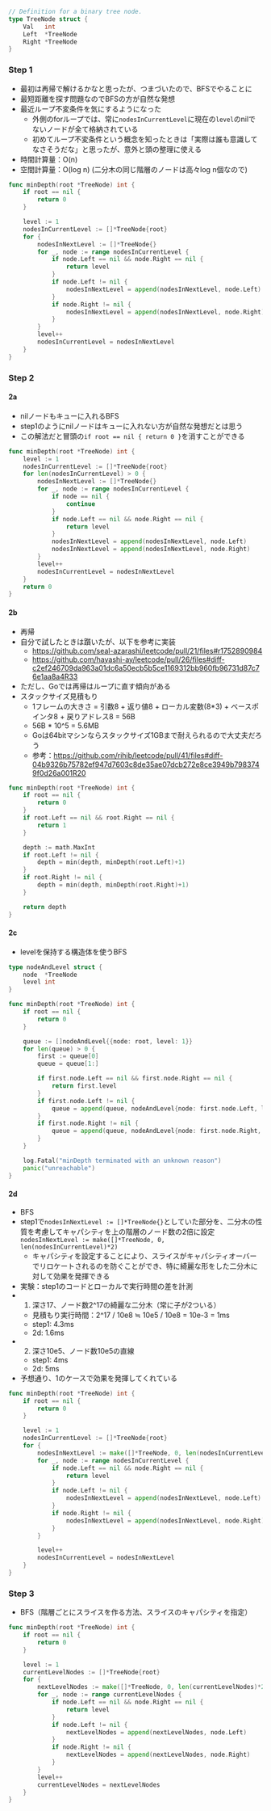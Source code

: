 ```Go
// Definition for a binary tree node.
type TreeNode struct {
	Val   int
	Left  *TreeNode
	Right *TreeNode
}
```

### Step 1
- 最初は再帰で解けるかなと思ったが、つまづいたので、BFSでやることに
- 最短距離を探す問題なのでBFSの方が自然な発想
- 最近ループ不変条件を気にするようになった
  - 外側のforループでは、常に`nodesInCurrentLevel`に現在の`level`のnilでないノードが全て格納されている
  - 初めてループ不変条件という概念を知ったときは「実際は誰も意識してなさそうだな」と思ったが、意外と頭の整理に使える
- 時間計算量：O(n)
- 空間計算量：O(log n) (二分木の同じ階層のノードは高々log n個なので)

```Go
func minDepth(root *TreeNode) int {
	if root == nil {
		return 0
	}

	level := 1
	nodesInCurrentLevel := []*TreeNode{root}
	for {
		nodesInNextLevel := []*TreeNode{}
		for _, node := range nodesInCurrentLevel {
			if node.Left == nil && node.Right == nil {
				return level
			}
			if node.Left != nil {
				nodesInNextLevel = append(nodesInNextLevel, node.Left)
			}
			if node.Right != nil {
				nodesInNextLevel = append(nodesInNextLevel, node.Right)
			}
		}
		level++
		nodesInCurrentLevel = nodesInNextLevel
	}
}
```

### Step 2
#### 2a
- nilノードもキューに入れるBFS
- step1のようにnilノードはキューに入れない方が自然な発想だとは思う
- この解法だと冒頭の`if root == nil { return 0 }`を消すことができる

```Go
func minDepth(root *TreeNode) int {
	level := 1
	nodesInCurrentLevel := []*TreeNode{root}
	for len(nodesInCurrentLevel) > 0 {
		nodesInNextLevel := []*TreeNode{}
		for _, node := range nodesInCurrentLevel {
			if node == nil {
				continue
			}
			if node.Left == nil && node.Right == nil {
				return level
			}
			nodesInNextLevel = append(nodesInNextLevel, node.Left)
			nodesInNextLevel = append(nodesInNextLevel, node.Right)
		}
		level++
		nodesInCurrentLevel = nodesInNextLevel
	}
	return 0
}
```

#### 2b
- 再帰
- 自分で試したときは躓いたが、以下を参考に実装
  - https://github.com/seal-azarashi/leetcode/pull/21/files#r1752890984
  - https://github.com/hayashi-ay/leetcode/pull/26/files#diff-c2ef246709da963a01dc6a50ecb5b5ce1169312bb960fb96731d87c76e1aa8a4R33
- ただし、Goでは再帰はループに直す傾向がある
- スタックサイズ見積もり
  - 1フレームの大きさ = 引数8 + 返り値8 + ローカル変数(8*3) + ベースポインタ8 + 戻りアドレス8 = 56B
  - 56B * 10^5 = 5.6MB
  - Goは64bitマシンならスタックサイズ1GBまで耐えられるので大丈夫だろう
  - 参考：https://github.com/rihib/leetcode/pull/41/files#diff-04b9326b75782ef947d7603c8de35ae07dcb272e8ce3949b7983749f0d26a001R20

```Go
func minDepth(root *TreeNode) int {
	if root == nil {
		return 0
	}
	if root.Left == nil && root.Right == nil {
		return 1
	}

	depth := math.MaxInt
	if root.Left != nil {
		depth = min(depth, minDepth(root.Left)+1)
	}
	if root.Right != nil {
		depth = min(depth, minDepth(root.Right)+1)
	}

	return depth
}
```

#### 2c
- levelを保持する構造体を使うBFS

```Go
type nodeAndLevel struct {
	node  *TreeNode
	level int
}

func minDepth(root *TreeNode) int {
	if root == nil {
		return 0
	}

	queue := []nodeAndLevel{{node: root, level: 1}}
	for len(queue) > 0 {
		first := queue[0]
		queue = queue[1:]

		if first.node.Left == nil && first.node.Right == nil {
			return first.level
		}
		if first.node.Left != nil {
			queue = append(queue, nodeAndLevel{node: first.node.Left, level: first.level + 1})
		}
		if first.node.Right != nil {
			queue = append(queue, nodeAndLevel{node: first.node.Right, level: first.level + 1})
		}
	}

	log.Fatal("minDepth terminated with an unknown reason")
	panic("unreachable")
}
```

#### 2d
- BFS
- step1で`nodesInNextLevel := []*TreeNode{}`としていた部分を、二分木の性質を考慮してキャパシティを上の階層のノード数の2倍に設定`nodesInNextLevel := make([]*TreeNode, 0, len(nodesInCurrentLevel)*2)`
  - キャパシティを設定することにより、スライスがキャパシティオーバーでリロケートされるのを防ぐことができ、特に綺麗な形をした二分木に対して効果を発揮できる
- 実験：step1のコードとローカルで実行時間の差を計測
- 1. 深さ17、ノード数2^17の綺麗な二分木（常に子が2ついる）
  - 見積もり実行時間：2^17 / 10e8 ≒ 10e5 / 10e8 = 10e-3 = 1ms
  - step1: 4.3ms
  - 2d: 1.6ms
- 2. 深さ10e5、ノード数10e5の直線
  - step1: 4ms
  - 2d: 5ms
- 予想通り、1のケースで効果を発揮してくれている

```Go
func minDepth(root *TreeNode) int {
	if root == nil {
		return 0
	}

	level := 1
	nodesInCurrentLevel := []*TreeNode{root}
	for {
		nodesInNextLevel := make([]*TreeNode, 0, len(nodesInCurrentLevel)*2)
		for _, node := range nodesInCurrentLevel {
			if node.Left == nil && node.Right == nil {
				return level
			}
			if node.Left != nil {
				nodesInNextLevel = append(nodesInNextLevel, node.Left)
			}
			if node.Right != nil {
				nodesInNextLevel = append(nodesInNextLevel, node.Right)
			}
		}

		level++
		nodesInCurrentLevel = nodesInNextLevel
	}
}
```

### Step 3
- BFS（階層ごとにスライスを作る方法、スライスのキャパシティを指定）

```Go
func minDepth(root *TreeNode) int {
	if root == nil {
		return 0
	}

	level := 1
	currentLevelNodes := []*TreeNode{root}
	for {
		nextLevelNodes := make([]*TreeNode, 0, len(currentLevelNodes)*2)
		for _, node := range currentLevelNodes {
			if node.Left == nil && node.Right == nil {
				return level
			}
			if node.Left != nil {
				nextLevelNodes = append(nextLevelNodes, node.Left)
			}
			if node.Right != nil {
				nextLevelNodes = append(nextLevelNodes, node.Right)
			}
		}
		level++
		currentLevelNodes = nextLevelNodes
	}
}
```
